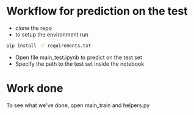 # Workflow for prediction on the test
- clone the repo
- to setup the environment run

```bash
pip install -r requirements.txt
```

- Open file main_test.ipynb to predict on the test set
- Specify the path to the test set inside the notebook

# Work done

To see what we've done, open main_train and helpers.py



